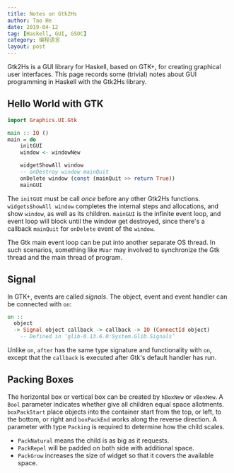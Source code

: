 ```yaml
---
title: Notes on Gtk2Hs
author: Tao He
date: 2019-04-12
tag: [Haskell, GUI, GSOC]
category: 编程语言
layout: post
---
```


Gtk2Hs is a GUI library for Haskell, based on GTK+, for creating graphical user interfaces.
This page records some (trivial) notes about GUI programming in Haskell with the Gtk2Hs library.

<!--more-->

Hello World with GTK
--------------------

```haskell
import Graphics.UI.Gtk

main :: IO ()
main = do
    initGUI
    window <- windowNew

    widgetShowAll window
    -- onDestroy window mainQuit
    onDelete window (const (mainQuit >> return True))
    mainGUI
```

The `initGUI` must be call *once* before any other Gtk2Hs functions. `widgetsShowAll window`
completes the internal steps and allocations, and show `window`, as well as its children.
`mainGUI` is the infinite event loop, and event loop will block until the window get destroyed,
since there's a callback `mainQuit` for `onDelete` event of the `window`.

The Gtk main event loop can be put into another separate OS thread. In such scenarios, something
like `MVar` may involved to synchronize the Gtk thread and the main thread of program.

Signal
------

In GTK+, events are called _signals_. The object, event and event handler can be connected with
`on`:

```haskell
on ::
  object
  -> Signal object callback -> callback -> IO (ConnectId object)
    -- Defined in ‘glib-0.13.6.0:System.Glib.Signals’
```

Unlike `on`, `after` has the same type signature and functionality with `on`, except that the
`callback` is executed after Gtk's default handler has run.

Packing Boxes
-------------

The horizontal box or vertical box can be created by `hBoxNew` or `vBoxNew`. A `Bool` parameter
indicates whether give all children equal space allotments. `boxPackStart` place objects into the
container start from the top, or left, to the bottom, or right and `boxPackEnd` works along the
reverse direction. A parameter with type `Packing` is required to determine how the child scales.

+ `PackNatural` means the child is as big as it requests.
+ `PackRepel` will be padded on both side with additional space.
+ `PackGrow` increases the size of widget so that it covers the available space.


